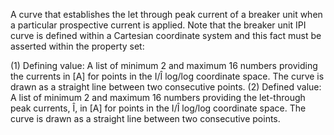 A curve that establishes the let through peak current of a breaker unit when a particular prospective current is applied.  Note that the breaker unit IPI curve is defined within a Cartesian coordinate system and this fact must be asserted within the property set:

(1) Defining value: A list of minimum 2 and maximum 16 numbers providing the currents in [A] for points in the I/Î log/log coordinate space. The curve is drawn as a straight line between two consecutive points.
(2) Defined value: A list of minimum 2 and maximum 16 numbers providing the let-through peak currents, Î, in [A] for points in the I/Î log/log coordinate space. The curve is drawn as a straight line between two consecutive points.
